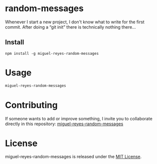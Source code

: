 # random-messages

Whenever I start a new project, I don't know what to write for the first commit. After doing a “git init” there is technically nothing there...

## Install

```npm
npm install -g miguel-reyes-random-messages
```

# Usage

```bash
miguel-reyes-random-messages
```

# Contributing
If someone wants to add or improve something, I invite you to collaborate directly in this repository: [miguel-reyes-random-messages]()

# License
miguel-reyes-random-messages is released under the [MIT License](https://opensource.org/licenses/MIT).